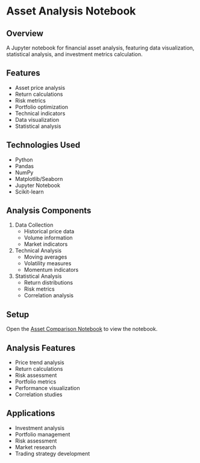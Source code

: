 # Asset Analysis Notebook

## Overview
A Jupyter notebook for financial asset analysis, featuring data visualization, statistical analysis, and investment metrics calculation.

## Features
- Asset price analysis
- Return calculations
- Risk metrics
- Portfolio optimization
- Technical indicators
- Data visualization
- Statistical analysis

## Technologies Used
- Python
- Pandas
- NumPy
- Matplotlib/Seaborn
- Jupyter Notebook
- Scikit-learn

## Analysis Components
1. Data Collection
   - Historical price data
   - Volume information
   - Market indicators
2. Technical Analysis
   - Moving averages
   - Volatility measures
   - Momentum indicators
3. Statistical Analysis
   - Return distributions
   - Risk metrics
   - Correlation analysis

## Setup
Open the [Asset Comparison Notebook](asset_comparison.ipynb) to view the notebook.

## Analysis Features
- Price trend analysis
- Return calculations
- Risk assessment
- Portfolio metrics
- Performance visualization
- Correlation studies

## Applications
- Investment analysis
- Portfolio management
- Risk assessment
- Market research
- Trading strategy development
